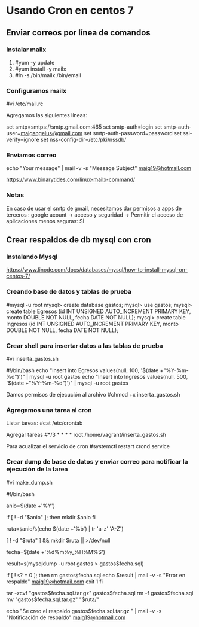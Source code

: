 # Usando Cron  en centos 7

## Enviar correos por línea de comandos
### Instalar mailx

 1. #yum -y update 
 2. #yum install -y mailx
 3. #ln -s /bin/mailx /bin/email
 
 ### Configuramos mailx
 #vi /etc/mail.rc
 
 Agregamos las siguientes líneas:
 
set smtp=smtps://smtp.gmail.com:465
set smtp-auth=login
set smtp-auth-user=maigangelus@gmail.com
set smtp-auth-password=password
set ssl-verify=ignore
set nss-config-dir=/etc/pki/nssdb/

### Enviamos correo 
echo "Your message" | mail -v -s "Message Subject" maig19@hotmail.com

https://www.binarytides.com/linux-mailx-command/

### Notas
En caso de usar el smtp de gmail, necesitamos dar permisos a apps de terceros :
google acount -> acceso y seguridad ->  Permitir el acceso de aplicaciones menos seguras: SÍ

## Crear respaldos de db mysql con cron

### Instalando Mysql
https://www.linode.com/docs/databases/mysql/how-to-install-mysql-on-centos-7/

### Creando base de datos y tablas de prueba
#mysql -u root
mysql> create database gastos;
mysql> use gastos;
mysql> create table Egresos (id INT UNSIGNED AUTO_INCREMENT PRIMARY KEY, monto DOUBLE NOT NULL, fecha DATE NOT NULL);
mysql> create table Ingresos (id INT UNSIGNED AUTO_INCREMENT PRIMARY KEY, monto DOUBLE NOT NULL, fecha DATE NOT NULL);

### Crear shell para insertar datos a las tablas de prueba
#vi inserta_gastos.sh

#!/bin/bash
echo "Insert into Egresos values(null, 100, '$(date +"%Y-%m-%d")')" | mysql -u root gastos
echo "Insert into Ingresos values(null, 500, '$(date +"%Y-%m-%d")')" | mysql -u root gastos

Damos permisos de ejecución al archivo 
#chmod +x inserta_gastos.sh
### Agregamos una tarea al cron

Listar tareas: 
#cat /etc/crontab

Agregar tareas 
#*/3 * * * * root /home/vagrant/inserta_gastos.sh

Para acualizar el servicio de cron 
#systemctl restart crond.service

### Crear dump de base de datos y enviar correo para notificar la ejecución de la tarea

#vi make_dump.sh

#!/bin/bash

anio=$(date +'%Y')

if [ ! -d "$anio" ]; then
  mkdir $anio
fi

ruta=`$`anio/`$`(echo $(date +'%b') | tr 'a-z' 'A-Z')

[ ! -d "$ruta" ] && mkdir $ruta || >/dev/null

fecha=$(date +'%d%m%y_%H%M%S')

result=`$`(mysqldump -u root gastos > gastos$fecha.sql)

if [ ! `$`? = 0 ]; then
 rm gastos`$`fecha.sql
 echo $result | mail -v -s "Error en respaldo" maig19@hotmail.com
 exit 1
fi

tar -zcvf "gastos$fecha.sql.tar.gz" gastos$fecha.sql
rm -f gastos$fecha.sql
mv "gastos$fecha.sql.tar.gz" "$ruta/"

echo "Se creo el respaldo gastos$fecha.sql.tar.gz " | mail -v -s "Notificación de respaldo" maig19@hotmail.com
